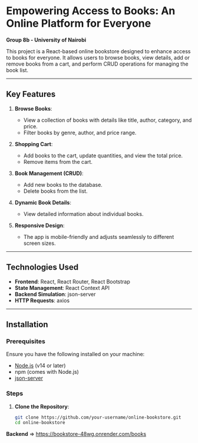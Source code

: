 # Empowering Access to Books: An Online Platform for Everyone  

**Group 8b - University of Nairobi**  

This project is a React-based online bookstore designed to enhance access to books for everyone. It allows users to browse books, view details, add or remove books from a cart, and perform CRUD operations for managing the book list.  

---

## Key Features  

1. **Browse Books**:  
   - View a collection of books with details like title, author, category, and price.  
   - Filter books by genre, author, and price range.  

2. **Shopping Cart**:  
   - Add books to the cart, update quantities, and view the total price.  
   - Remove items from the cart.  

3. **Book Management (CRUD)**:  
   - Add new books to the database.  
   - Delete books from the list.  

4. **Dynamic Book Details**:  
   - View detailed information about individual books.  

5. **Responsive Design**:  
   - The app is mobile-friendly and adjusts seamlessly to different screen sizes.  

---

## Technologies Used  

- **Frontend**: React, React Router, React Bootstrap  
- **State Management**: React Context API  
- **Backend Simulation**: json-server  
- **HTTP Requests**: axios  

---

## Installation  

### Prerequisites  

Ensure you have the following installed on your machine:  
- [Node.js](https://nodejs.org/) (v14 or later)  
- npm (comes with Node.js)  
- [json-server](https://www.npmjs.com/package/json-server)  

### Steps  

1. **Clone the Repository**:  
   ```bash  
   git clone https://github.com/your-username/online-bookstore.git  
   cd online-bookstore  


**Backend** => https://bookstore-48wg.onrender.com/books
